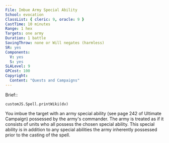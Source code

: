 ```yaml
---
File: Imbue Army Special Ability
School: evocation
ClassList: { cleric: 9, oracle: 9 }
CastTime: 10 minutes
Range: 1 hex
Targets: one army
Duration: 1 battle
SavingThrow: none or Will negates (harmless)
SR: yes
Components:
  V: yes
  S: yes
SLALevel: 9
GPCost: 100
Copyright:
  Content: "Quests and Campaigns"
---
```

Brief:: 

```dataviewjs
customJS.Spell.printWiki(dv)
```

You imbue the target with an army special ability (see page 242 of Ultimate Campaign) possessed by the army's commander. The army is treated as if it consists of units who all possess the chosen special ability. This special ability is in addition to any special abilities the army inherently possessed prior to the casting of the spell.
